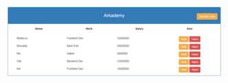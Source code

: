 <!DOCTYPE html>
<html>
<head>
	<title></title>
</head>
<body>
<img src="soal6/tampilan.png">
</body>
</html>
